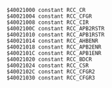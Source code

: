     $40021000 constant RCC_CR
    $40021004 constant RCC_CFGR
    $40021008 constant RCC_CIR
    $4002100C constant RCC_APB2RSTR
    $40021010 constant RCC_APB1RSTR
    $40021014 constant RCC_AHBENR
    $40021018 constant RCC_APB2ENR
    $4002101C constant RCC_APB1ENR
    $40021020 constant RCC_BDCR
    $40021024 constant RCC_CSR
    $4002102C constant RCC_CFGR2
    $40021030 constant RCC_CFGR3
